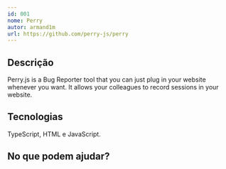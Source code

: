 ```yaml
---
id: 001
nome: Perry
autor: armand1m
url: https://github.com/perry-js/perry
---
```


## Descrição

Perry.js is a Bug Reporter tool that you can just plug in your website whenever you want. It allows your colleagues to record sessions in your website.

## Tecnologias

TypeScript, HTML e JavaScript.

## No que podem ajudar?


